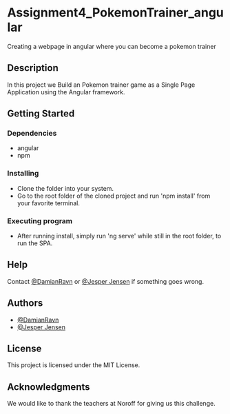 # Assignment4_PokemonTrainer_angular

Creating a webpage in angular where you can become a pokemon trainer

## Description

In this project we Build an Pokemon trainer game as a Single Page Application using the Angular framework.

## Getting Started

### Dependencies

* angular
* npm

### Installing

* Clone the folder into your system.
* Go to the root folder of the cloned project and run 'npm install' from your favorite terminal.

### Executing program

* After running install, simply run 'ng serve' while still in the root folder, to run the SPA.

## Help

Contact [@DamianRavn](https://github.com/DamianRavn) or [@Jesper Jensen](https://github.com/igl0) if something goes wrong.

## Authors

* [@DamianRavn](https://github.com/DamianRavn)
* [@Jesper Jensen](https://github.com/igl0)

## License

This project is licensed under the MIT License.

## Acknowledgments

We would like to thank the teachers at Noroff for giving us this challenge.
